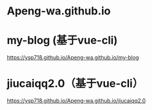 # Apeng-wa.github.io

# my-blog (基于vue-cli)
https://ysp718.github.io/Apeng-wa.github.io/my-blog 

# jiucaiqq2.0（基于vue-cli）
https://ysp718.github.io/Apeng-wa.github.io/jiucaiqq2.0
